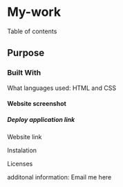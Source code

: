 # My-work
Table of contents 
## Purpose

### Built With 
What languages used: HTML and CSS

#### Website screenshot

##### Deploy application link
Website link 

Instalation

Licenses

additonal information:
Email me here